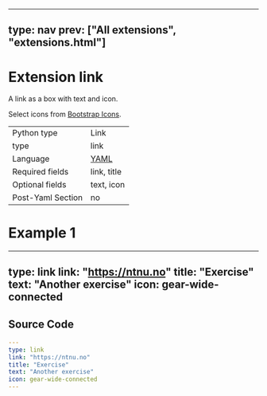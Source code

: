 



---
type: nav
prev: ["All extensions", "extensions.html"]
---





# Extension link

A link as a box with text and icon.

Select icons from [Bootstrap Icons](https://icons.getbootstrap.com).




<table class="table"><tbody><td>Python type</td><td>Link</td>
<tr></tr>
<td>type</td><td>link</td>
<tr></tr>
<td>Language</td><td><a href="#">YAML</a></td>
<tr></tr>
<td>Required fields</td><td>link, title</td>
<tr></tr>
<td>Optional fields</td><td>text, icon</td>
<tr></tr>
<td>Post-Yaml Section</td><td>no</td>
<tr></tr></tbody></table>






# Example 1

---
type: link
link: "https://ntnu.no"
title: "Exercise"
text: "Another exercise"
icon: gear-wide-connected
---






## Source Code

```yaml
---
type: link
link: "https://ntnu.no"
title: "Exercise"
text: "Another exercise"
icon: gear-wide-connected
---
```



